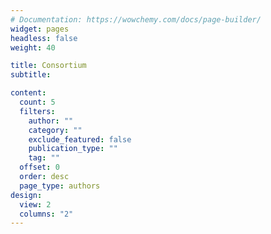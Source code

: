 ```yaml
---
# Documentation: https://wowchemy.com/docs/page-builder/
widget: pages
headless: false
weight: 40

title: Consortium
subtitle:

content:
  count: 5
  filters:
    author: ""
    category: ""
    exclude_featured: false
    publication_type: ""
    tag: ""
  offset: 0
  order: desc
  page_type: authors
design:
  view: 2
  columns: "2"
---
```


